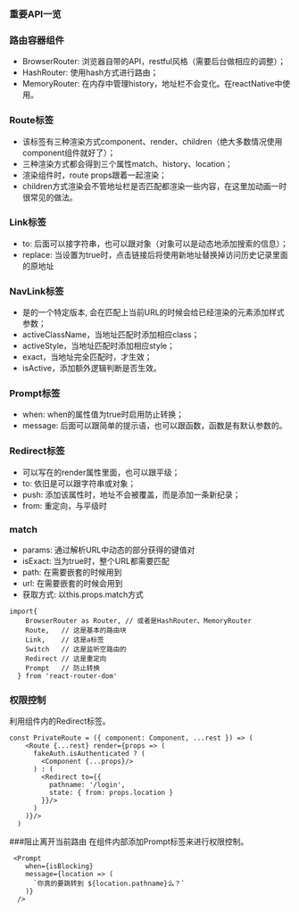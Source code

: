 ### 重要API一览

### 路由容器组件
* BrowserRouter: 浏览器自带的API，restful风格（需要后台做相应的调整）；
* HashRouter: 使用hash方式进行路由；
* MemoryRouter: 在内存中管理history，地址栏不会变化。在reactNative中使用。

### Route标签
* 该标签有三种渲染方式component、render、children（绝大多数情况使用component组件就好了）；
*   三种渲染方式都会得到三个属性match、history、location；
*   渲染组件时，route props跟着一起渲染；
*   children方式渲染会不管地址栏是否匹配都渲染一些内容，在这里加动画一时很常见的做法。

### Link标签
* to: 后面可以接字符串，也可以跟对象（对象可以是动态地添加搜索的信息）；
* replace: 当设置为true时，点击链接后将使用新地址替换掉访问历史记录里面的原地址

### NavLink标签 
* <NavLink>是<Link>的一个特定版本, 会在匹配上当前URL的时候会给已经渲染的元素添加样式参数；
* activeClassName，当地址匹配时添加相应class；
* activeStyle，当地址匹配时添加相应style；
* exact，当地址完全匹配时，才生效；
* isActive，添加额外逻辑判断是否生效。

### Prompt标签
* when: when的属性值为true时启用防止转换；
* message: 后面可以跟简单的提示语，也可以跟函数，函数是有默认参数的。

### Redirect标签
* <Redirect/>可以写在<Route/>的render属性里面，也可以跟<Route/>平级；
* to: 依旧是可以跟字符串或对象；
* push: 添加该属性时，地址不会被覆盖，而是添加一条新纪录；
* from: 重定向，与<Route/>平级时

### match
* params: 通过解析URL中动态的部分获得的键值对
* isExact: 当为true时，整个URL都需要匹配
* path: 在需要嵌套<Route/>的时候用到
* url: 在需要嵌套<Link/>的时候会用到
* 获取方式: 以this.props.match方式


```
import{
    BrowserRouter as Router, // 或者是HashRouter、MemoryRouter
    Route,   // 这是基本的路由块
    Link,    // 这是a标签
    Switch   // 这是监听空路由的
    Redirect // 这是重定向
    Prompt   // 防止转换  
  } from 'react-router-dom'

```
### 权限控制
利用组件内的Redirect标签。

```
const PrivateRoute = ({ component: Component, ...rest }) => (
    <Route {...rest} render={props => (
      fakeAuth.isAuthenticated ? (
        <Component {...props}/>
      ) : (
        <Redirect to={{
          pathname: '/login',
          state: { from: props.location }
        }}/>
      )
    )}/>
  )
```
###阻止离开当前路由
在组件内部添加Prompt标签来进行权限控制。

```
 <Prompt
    when={isBlocking}
    message={location => (
      `你真的要跳转到 ${location.pathname}么？`
    )}
  />
```